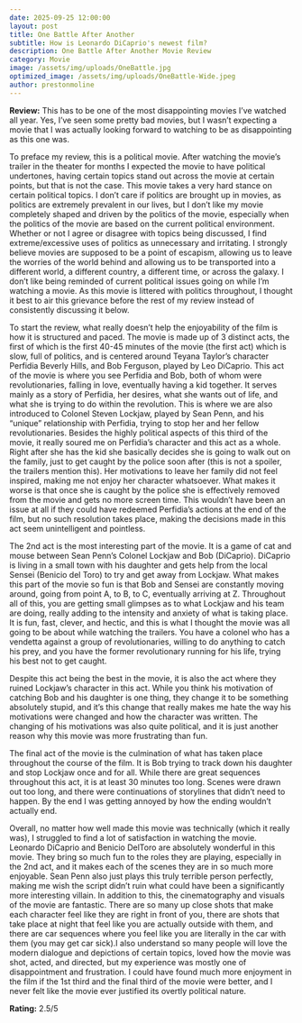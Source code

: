 ```yaml
---
date: 2025-09-25 12:00:00
layout: post
title: One Battle After Another
subtitle: How is Leonardo DiCaprio's newest film?
description: One Battle After Another Movie Review
category: Movie
image: /assets/img/uploads/OneBattle.jpg
optimized_image: /assets/img/uploads/OneBattle-Wide.jpeg
author: prestonmoline
---
```


**Review:**
This has to be one of the most disappointing movies I’ve watched all year. Yes, I’ve seen some pretty bad movies, but I wasn’t expecting a movie that I was actually looking forward to watching to be as disappointing as this one was.

To preface my review, this is a political movie. After watching the movie’s trailer in the theater for months I expected the movie to have political undertones, having certain topics stand out across the movie at certain points, but that is not the case. This movie takes a very hard stance on certain political topics. I don’t care if politics are brought up in movies, as politics are extremely prevalent in our lives, but I don’t like my movie completely shaped and driven by the politics of the movie, especially when the politics of the movie are based on the current political environment. Whether or not I agree or disagree with topics being discussed, I find extreme/excessive uses of politics as unnecessary and irritating. I strongly believe movies are supposed to be a point of escapism, allowing us to leave the worries of the world behind and allowing us to be transported into a different world, a different country, a different time, or across the galaxy. I don’t like being reminded of current political issues going on while I’m watching a movie. As this movie is littered with politics throughout, I thought it best to air this grievance before the rest of my review instead of consistently discussing it below.

To start the review, what really doesn’t help the enjoyability of the film is how it is structured and paced. The movie is made up of 3 distinct acts, the first of which is the first 40-45 minutes of the movie (the first act) which is slow, full of politics, and is centered around Teyana Taylor’s character Perfidia Beverly Hills, and Bob Ferguson, played by Leo DiCaprio. This act of the movie is where you see Perfidia and Bob, both of whom were revolutionaries, falling in love, eventually having a kid together. It serves mainly as a story of Perfidia, her desires, what she wants out of life, and what she is trying to do within the revolution. This is where we are also introduced to Colonel Steven Lockjaw, played by Sean Penn, and his “unique” relationship with Perfidia, trying to stop her and her fellow revolutionaries. Besides the highly political aspects of this third of the movie, it really soured me on Perfidia’s character and this act as a whole. Right after she has the kid she basically decides she is going to walk out on the family, just to get caught by the police soon after (this is not a spoiler, the trailers mention this). Her motivations to leave her family did not feel inspired, making me not enjoy her character whatsoever. What makes it worse is that once she is caught by the police she is effectively removed from the movie and gets no more screen time. This wouldn’t have been an issue at all if they could have redeemed Perfidia’s actions at the end of the film, but no such resolution takes place, making the decisions made in this act seem unintelligent and pointless. 

The 2nd act is the most interesting part of the movie. It is a game of cat and mouse between Sean Penn’s Colonel Lockjaw and Bob (DiCaprio). DiCaprio is living in a small town with his daughter and gets help from the local Sensei (Benicio del Toro) to try and get away from Lockjaw. What makes this part of the movie so fun is that Bob and Sensei are constantly moving around, going from point A, to B, to C, eventually arriving at Z. Throughout all of this, you are getting small glimpses as to what Lockjaw and his team are doing, really adding to the intensity and anxiety of what is taking place. It is fun, fast, clever, and hectic, and this is what I thought the movie was all going to be about while watching the trailers. You have a colonel who has a vendetta against a group of revolutionaries, willing to do anything to catch his prey, and you have the former revolutionary running for his life, trying his best not to get caught.

Despite this act being the best in the movie, it is also the act where they ruined Lockjaw’s character in this act. While you think his motivation of catching Bob and his daughter is one thing, they change it to be something absolutely stupid, and it’s this change that really makes me hate the way his motivations were changed and how the character was written. The changing of his motivations was also quite political, and it is just another reason why this movie was more frustrating than fun.

The final act of the movie is the culmination of what has taken place throughout the course of the film. It is Bob trying to track down his daughter and stop Lockjaw once and for all. While there are great sequences throughout this act, it is at least 30 minutes too long. Scenes were drawn out too long, and there were continuations of storylines that didn’t need to happen. By the end I was getting annoyed by how the ending wouldn’t actually end.

Overall, no matter how well made this movie was technically (which it really was), I struggled to find a lot of satisfaction in watching the movie. Leonardo DiCaprio and Benicio DelToro are absolutely wonderful in this movie. They bring so much fun to the roles they are playing, especially in the 2nd act, and it makes each of the scenes they are in so much more enjoyable. Sean Penn also just plays this truly terrible person perfectly, making me wish the script didn’t ruin what could have been a significantly more interesting villain. In addition to this, the cinematography and visuals of the movie are fantastic. There are so many up close shots that make each character feel like they are right in front of you, there are shots that take place at night that feel like you are actually outside with them, and there are car sequences where you feel like you are literally in the car with them (you may get car sick).I also understand so many people will love the modern dialogue and depictions of certain topics, loved how the movie was shot, acted, and directed, but my experience was mostly one of disappointment and frustration. I could have found much more enjoyment in the film if the 1st third and the final third of the movie were better, and I never felt like the movie ever justified its overtly political nature.


**Rating:**
2.5/5 



